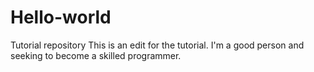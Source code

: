 # Hello-world
Tutorial repository
This is an edit for the tutorial.
I'm a good person and seeking to become a skilled programmer. 
